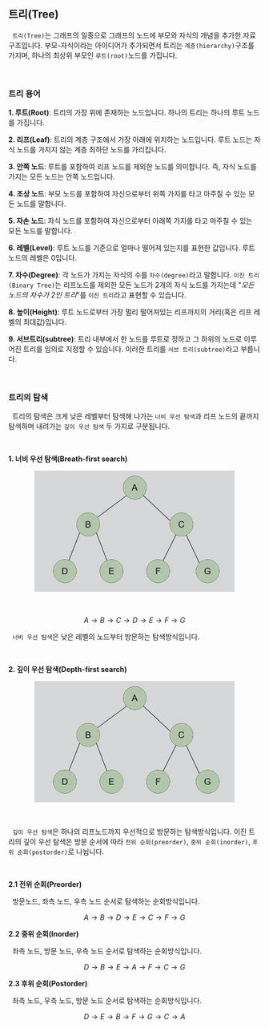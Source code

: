 ## 트리(Tree)

&nbsp;&nbsp;`트리(Tree)`는 그래프의 일종으로 그래프의 노드에 부모와 자식의 개념을 추가한 자료구조입니다. 부모-자식이라는 아이디어가 추가되면서 트리는 `계층(hierarchy)`구조를 가지며, 하나의 최상위 부모인 `루트(root)`노드를 가집니다.

<br>

### 트리 용어

**1. 루트(Root)**: 트리의 가장 위에 존재하는 노드입니다. 하나의 트리는 하나의 루트 노드를 가집니다.

**2. 리프(Leaf)**: 트리의 계층 구조에서 가장 아래에 위치하는 노드입니다. 루트 노드는 자식 노드를 가지지 않는 계층 최하단 노드를 가리킵니다.

**3. 안쪽 노드**: 루트를 포함하여 리프 노드를 제외한 노드를 의미합니다. 즉, 자식 노드를 가지는 모든 노드는 안쪽 노드입니다.

**4. 조상 노드**: 부모 노드를 포함하여 자신으로부터 위쪽 가지를 타고 마주칠 수 있는 모든 노드를 말합니다.

**5. 자손 노드**: 자식 노드를 포함하여 자신으로부터 아래쪽 가지를 타고 마주칠 수 있는 모든 노드를 말합니다.

**6. 레벨(Level)**: 루트 노드를 기준으로 얼마나 떨어져 있는지를 표현한 값입니다. 루트 노드의 레벨은 0입니다.

**7. 차수(Degree)**: 각 노드가 가지는 자식의 수를 `차수(degree)`라고 말합니다. `이진 트리(Binary Tree)`는 리프노드를 제외한 모든 노드가 2개의 자식 노드를 가지는데 "_모든 노드의 차수가 2인 트리_"를 `이진 트리`라고 표현할 수 있습니다.

**8. 높이(Height)**: 루트 노드로부터 가장 멀리 떨어져있는 리프까지의 거리(혹은 리프 레벨의 최대값)입니다.

**9. 서브트리(subtree)**: 트리 내부에서 한 노드를 루트로 정하고 그 하위의 노드로 이루어진 트리를 임의로 지정할 수 있습니다. 이러한 트리를 `서브 트리(subtree)`라고 부릅니다.

<br>

### 트리의 탐색

&nbsp;&nbsp;트리의 탐색은 크게 낮은 레벨부터 탐색해 나가는 `너비 우선 탐색`과 리프 노드의 끝까지 탐색하며 내려가는 `깊이 우선 탐색` 두 가지로 구분됩니다.

<br>

**1. 너비 우선 탐색(Breath-first search)**

<figure align="center">
  <img src="../img/트리샘플.png" style="width: 400px" alt="트리 샘플" />
</figure>

<br>

$$A \rightarrow B \rightarrow C \rightarrow D \rightarrow E \rightarrow F \rightarrow G$$

&nbsp;&nbsp;`너비 우선 탐색`은 낮은 레벨의 노드부터 방문하는 탐색방식입니다.

<br>

**2. 깊이 우선 탐색(Depth-first search)**

<figure align="center">
  <img src="../img/트리샘플.png" style="width: 400px" alt="트리 샘플" />
</figure>

<br>

&nbsp;&nbsp;`깊이 우선 탐색`은 하나의 리프노드까지 우선적으로 방문하는 탐색방식입니다. 이진 트리의 깊이 우선 탐색은 방문 순서에 따라 `전위 순회(preorder)`, `중위 순회(inorder)`, `후위 순회(postorder)`로 나뉩니다.

<br>

**2.1 전위 순회(Preorder)**

&nbsp;&nbsp;방문노드, 좌측 노드, 우측 노드 순서로 탐색하는 순회방식입니다.

$$ A \rightarrow B \rightarrow D \rightarrow E \rightarrow C \rightarrow F \rightarrow G$$


**2.2 중위 순회(Inorder)**

&nbsp;&nbsp;좌측 노드, 방문 노드, 우측 노드 순서로 탐색하는 순회방식입니다.

$$ D \rightarrow B \rightarrow E \rightarrow A \rightarrow F \rightarrow C \rightarrow G$$

**2.3 후위 순회(Postorder)**

&nbsp;&nbsp;좌측 노드, 우측 노드, 방문 노드 순서로 탐색하는 순회방식입니다.

$$ D \rightarrow E \rightarrow B \rightarrow F \rightarrow G \rightarrow C \rightarrow A$$
